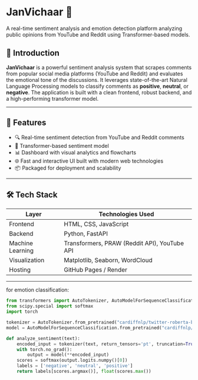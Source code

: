 # JanVichaar 🎯
A real-time sentiment analysis and emotion detection platform analyzing public opinions from YouTube and Reddit using Transformer-based models.

## 🚀 Introduction

**JanVichaar** is a powerful sentiment analysis system that scrapes comments from popular social media platforms (YouTube and Reddit) and evaluates the emotional tone of the discussions. It leverages state-of-the-art Natural Language Processing models to classify comments as **positive**, **neutral**, or **negative**. The application is built with a clean frontend, robust backend, and a high-performing transformer model.

---

## 🧠 Features

- 🔍 Real-time sentiment detection from YouTube and Reddit comments
- 🤖 Transformer-based sentiment model 
- 📊 Dashboard with visual analytics and flowcharts
- 🌐 Fast and interactive UI built with modern web technologies
- 📦 Packaged for deployment and scalability

---

## 🛠️ Tech Stack

| Layer       | Technologies Used                                |
|------------|--------------------------------------------------|
| Frontend   | HTML, CSS, JavaScript                            |
| Backend    | Python, FastAPI                                  |
| Machine Learning | Transformers, PRAW (Reddit API), YouTube API |
| Visualization | Matplotlib, Seaborn, WordCloud                |
| Hosting    | GitHub Pages / Render     |

---

for emotion classification:

```python
from transformers import AutoTokenizer, AutoModelForSequenceClassification
from scipy.special import softmax
import torch

tokenizer = AutoTokenizer.from_pretrained("cardiffnlp/twitter-roberta-base-sentiment")
model = AutoModelForSequenceClassification.from_pretrained("cardiffnlp/twitter-roberta-base-sentiment")

def analyze_sentiment(text):
    encoded_input = tokenizer(text, return_tensors='pt', truncation=True)
    with torch.no_grad():
        output = model(**encoded_input)
    scores = softmax(output.logits.numpy()[0])
    labels = ['negative', 'neutral', 'positive']
    return labels[scores.argmax()], float(scores.max())
